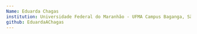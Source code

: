```yaml
---
Name: Eduarda Chagas
institution: Universidade Federal do Maranhão - UFMA Campus Baganga, São Luís - MA, Brasil.
github: EduardaAChagas
---
```

